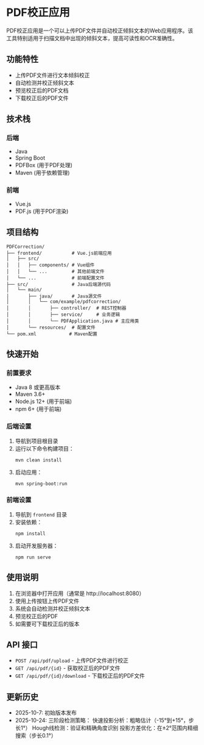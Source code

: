 # PDF校正应用

PDF校正应用是一个可以上传PDF文件并自动校正倾斜文本的Web应用程序。该工具特别适用于扫描文档中出现的倾斜文本，提高可读性和OCR准确性。

## 功能特性

- 上传PDF文件进行文本倾斜校正
- 自动检测并校正倾斜文本
- 预览校正后的PDF文档
- 下载校正后的PDF文件

## 技术栈

### 后端
- Java
- Spring Boot
- PDFBox (用于PDF处理)
- Maven (用于依赖管理)

### 前端
- Vue.js
- PDF.js (用于PDF渲染)

## 项目结构

```
PDFCorrection/
├── frontend/           # Vue.js前端应用
│   ├── src/
│   │   ├── components/ # Vue组件
│   │   └── ...         # 其他前端文件
│   └── ...             # 前端配置文件
├── src/                # Java后端源代码
│   └── main/
│       ├── java/       # Java源文件
│       │   └── com/example/pdfcorrection/
│       │       ├── controller/  # REST控制器
│       │       ├── service/     # 业务逻辑
│       │       └── PDFApplication.java # 主应用类
│       └── resources/  # 配置文件
└── pom.xml            # Maven配置
```

## 快速开始

### 前置要求

- Java 8 或更高版本
- Maven 3.6+
- Node.js 12+ (用于前端)
- npm 6+ (用于前端)

### 后端设置

1. 导航到项目根目录
2. 运行以下命令构建项目：
   ```
   mvn clean install
   ```
3. 启动应用：
   ```
   mvn spring-boot:run
   ```

### 前端设置

1. 导航到 `frontend` 目录
2. 安装依赖：
   ```
   npm install
   ```
3. 启动开发服务器：
   ```
   npm run serve
   ```

## 使用说明

1. 在浏览器中打开应用（通常是 http://localhost:8080）
2. 使用上传按钮上传PDF文件
3. 系统会自动检测并校正倾斜文本
4. 预览校正后的PDF
5. 如需要可下载校正后的版本

## API 接口

- `POST /api/pdf/upload` - 上传PDF文件进行校正
- `GET /api/pdf/{id}` - 获取校正后的PDF文件
- `GET /api/pdf/{id}/download` - 下载校正后的PDF文件

## 更新历史
- 2025-10-7: 初始版本发布
- 2025-10-24: 三阶段检测策略：
   快速投影分析：粗略估计（-15°到+15°，步长1°）
   Hough线检测：验证和精确角度识别
   投影方差优化：在±2°范围内精细搜索（步长0.1°）